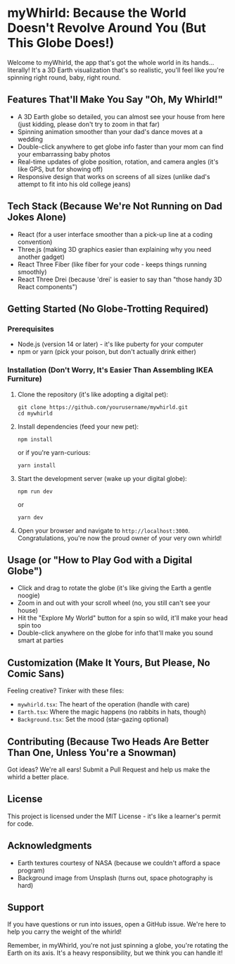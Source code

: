 # myWhirld: Because the World Doesn't Revolve Around You (But This Globe Does!)

Welcome to myWhirld, the app that's got the whole world in its hands... literally! It's a 3D Earth visualization that's so realistic, you'll feel like you're spinning right round, baby, right round.

## Features That'll Make You Say "Oh, My Whirld!"

- A 3D Earth globe so detailed, you can almost see your house from here (just kidding, please don't try to zoom in that far)
- Spinning animation smoother than your dad's dance moves at a wedding
- Double-click anywhere to get globe info faster than your mom can find your embarrassing baby photos
- Real-time updates of globe position, rotation, and camera angles (it's like GPS, but for showing off)
- Responsive design that works on screens of all sizes (unlike dad's attempt to fit into his old college jeans)

## Tech Stack (Because We're Not Running on Dad Jokes Alone)

- React (for a user interface smoother than a pick-up line at a coding convention)
- Three.js (making 3D graphics easier than explaining why you need another gadget)
- React Three Fiber (like fiber for your code - keeps things running smoothly)
- React Three Drei (because 'drei' is easier to say than "those handy 3D React components")

## Getting Started (No Globe-Trotting Required)

### Prerequisites

- Node.js (version 14 or later) - it's like puberty for your computer
- npm or yarn (pick your poison, but don't actually drink either)

### Installation (Don't Worry, It's Easier Than Assembling IKEA Furniture)

1. Clone the repository (it's like adopting a digital pet):
   ```
   git clone https://github.com/yourusername/mywhirld.git
   cd mywhirld
   ```

2. Install dependencies (feed your new pet):
   ```
   npm install
   ```
   or if you're yarn-curious:
   ```
   yarn install
   ```

3. Start the development server (wake up your digital globe):
   ```
   npm run dev
   ```
   or
   ```
   yarn dev
   ```

4. Open your browser and navigate to `http://localhost:3000`. Congratulations, you're now the proud owner of your very own whirld!

## Usage (or "How to Play God with a Digital Globe")

- Click and drag to rotate the globe (it's like giving the Earth a gentle noogie)
- Zoom in and out with your scroll wheel (no, you still can't see your house)
- Hit the "Explore My World" button for a spin so wild, it'll make your head spin too
- Double-click anywhere on the globe for info that'll make you sound smart at parties

## Customization (Make It Yours, But Please, No Comic Sans)

Feeling creative? Tinker with these files:

- `mywhirld.tsx`: The heart of the operation (handle with care)
- `Earth.tsx`: Where the magic happens (no rabbits in hats, though)
- `Background.tsx`: Set the mood (star-gazing optional)

## Contributing (Because Two Heads Are Better Than One, Unless You're a Snowman)

Got ideas? We're all ears! Submit a Pull Request and help us make the whirld a better place.

## License

This project is licensed under the MIT License - it's like a learner's permit for code.

## Acknowledgments

- Earth textures courtesy of NASA (because we couldn't afford a space program)
- Background image from Unsplash (turns out, space photography is hard)

## Support

If you have questions or run into issues, open a GitHub issue. We're here to help you carry the weight of the whirld!

Remember, in myWhirld, you're not just spinning a globe, you're rotating the Earth on its axis. It's a heavy responsibility, but we think you can handle it!
